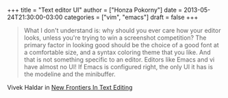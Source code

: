+++
title = "Text editor UI"
author = ["Honza Pokorny"]
date = 2013-05-24T21:30:00-03:00
categories = ["vim", "emacs"]
draft = false
+++

> What I don't understand is: why should you ever care how your editor looks,
> unless you're trying to win a screenshot competition?  The primary factor
> in looking good should be the choice of a good font at a comfortable size,
> and a syntax coloring theme that you like.  And that is not something
> specific to an editor.  Editors like Emacs and vi have almost no UI!  If
> Emacs is configured right, the only UI it has is the modeline and the
> minibuffer.

Vivek Haldar in [New Frontiers In Text Editing](http://blog.vivekhaldar.com/post/31970017734/new-frontiers-in-text-editing)
